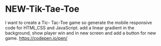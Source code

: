 # NEW-Tik-Tae-Toe
I want to create  a Tic- Tac-Toe game so generate the mobile responsive code for HTML,CSS and JavaScript. add a linear gradient in the background, show player win and in new screen and add a button for new game.
https://codepen.io/pen/
